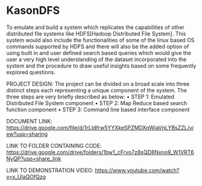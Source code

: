 # KasonDFS
To emulate and build a system which replicates the capabilities of other distributed file systems like HDFS[Hadoop Distributed File System]. This system would also include the functionalities of some of the linux based OS commands supported by HDFS and there will also be the added option of using built in and user defined search based queries which would give the user a very high level understanding of the dataset incorporated into the system and the procedure to draw useful insights based on some frequently explored questions.

PROJECT DESIGN:
The project can be divided on a broad scale into three distinct steps each representing a unique component of the system. The three steps are very briefly described as below:
• STEP 1: Emulated Distributed File System component
• STEP 2: Map Reduce based search function component
• STEP 3: Command line based interface component

DOCUMENT LINK: https://drive.google.com/file/d/1rLIdfrw5YYXkeSPZMDXpWiaVnLYBsZZL/view?usp=sharing

LINK TO FOLDER CONTAINING CODE: https://drive.google.com/drive/folders/1bw1_cFrvo7z8sQD8Nxno9_W1VRT6NyQP?usp=share_link

LINK TO DEMONSTRATION VIDEO: https://www.youtube.com/watch?v=x_UlaQOfQzg
